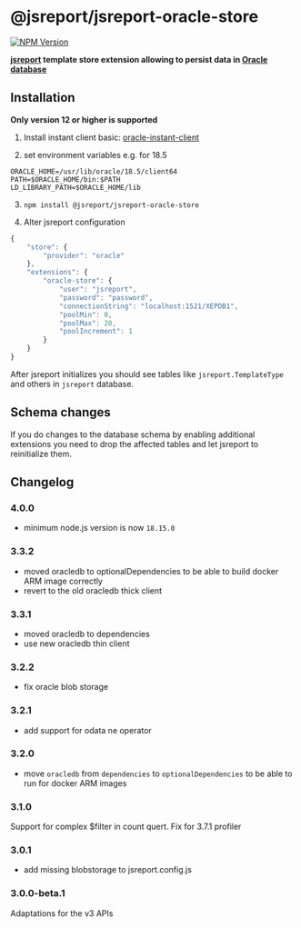 # @jsreport/jsreport-oracle-store
[![NPM Version](http://img.shields.io/npm/v/@jsreport/jsreport-oracle-store.svg?style=flat-square)](https://npmjs.com/package/@jsreport/jsreport-oracle-store)

**[jsreport](https://github.com/jsreport/jsreport) template store extension allowing to persist data in [Oracle database](https://www.oracle.com/database/)**

## Installation

**Only version 12 or higher is supported**

1. Install instant client basic: [oracle-instant-client](https://www.oracle.com/database/technologies/instant-client/linux-x86-64-downloads.html)

2. set environment variables e.g. for 18.5
```
ORACLE_HOME=/usr/lib/oracle/18.5/client64
PATH=$ORACLE_HOME/bin:$PATH
LD_LIBRARY_PATH=$ORACLE_HOME/lib
```

3. `npm install @jsreport/jsreport-oracle-store`

4. Alter jsreport configuration
```js
{
	"store": {
		"provider": "oracle"
	},
	"extensions": {
		"oracle-store": {
			"user": "jsreport",
			"password": "password",
			"connectionString": "localhost:1521/XEPDB1",
			"poolMin": 0,
			"poolMax": 20,
			"poolIncrement": 1
		}
	}
}
```

After jsreport initializes you should see tables like `jsreport.TemplateType` and others in `jsreport` database.

## Schema changes
If you do changes to the database schema by enabling additional extensions you need to drop the affected tables and let jsreport to reinitialize them.

## Changelog

### 4.0.0

- minimum node.js version is now `18.15.0`

### 3.3.2

- moved oracledb to optionalDependencies to be able to build docker ARM image correctly
- revert to the old oracledb thick client

### 3.3.1

- moved oracledb to dependencies
- use new oracledb thin client

### 3.2.2

- fix oracle blob storage

### 3.2.1

- add support for odata ne operator

### 3.2.0

- move `oracledb` from `dependencies` to `optionalDependencies` to be able to run for docker ARM images

### 3.1.0

Support for complex $filter in count quert. Fix for 3.7.1 profiler

### 3.0.1

- add missing blobstorage to jsreport.config.js

### 3.0.0-beta.1

Adaptations for the v3 APIs

